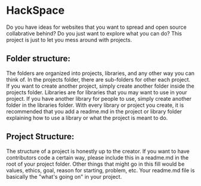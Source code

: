 HackSpace
=========

Do you have ideas for websites that you want to spread and open source collabrative behind? Do you just want to explore what you can do? This project is just to let you mess around with projects.

Folder structure:
---------------
The folders are organized into projects, libraries, and any other way you can think of. In the projects folder, there are sub-folders for other each project. If you want to create another project, simply create another folder inside the projects folder. Libraries are for libraries that you may want to use in your project. If you have another library for people to use, simply create another folder in the libraries folder. With every library or project you create, it is recommended that you add a readme.md in the project or library folder explaining how to use a library or what the project is meant to do.

Project Structure:
------------------
The structure of a project is honestly up to the creator. If you want to have contributors code a certain way, please include this in a readme.md in the root of your project folder. Other things that might go in this fill would be values, ethics, goal, reason for starting, problem, etc. Your readme.md file is basically the "what's going on" in your project.

